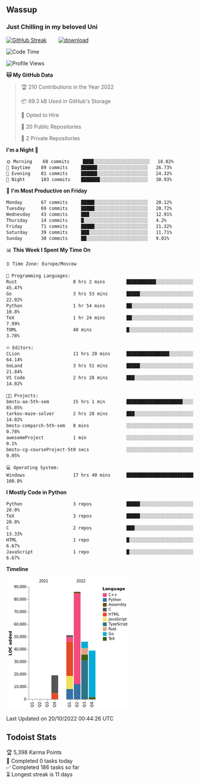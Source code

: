 ## Wassup 
### Just Chilling in my beloved Uni 

<!--
-->

[![GitHub Streak](http://github-readme-streak-stats.herokuapp.com?user=archeoss&theme=shades-of-purple&hide_border=true&date_format=j%20M%5B%20Y%5D)](https://git.io/streak-stats)&nbsp;&nbsp;&nbsp;&nbsp;&nbsp;&nbsp;&nbsp;&nbsp;[![download](https://user-images.githubusercontent.com/68448737/147796309-d8b65b1d-4dde-40d9-b03a-2b42aaa6cd43.jpeg)
](http://bmstu.ru/)

<!--START_SECTION:waka-->
![Code Time](http://img.shields.io/badge/Code%20Time-627%20hrs%2050%20mins-blue)

![Profile Views](http://img.shields.io/badge/Profile%20Views-3-blue)

**🐱 My GitHub Data** 

> 🏆 210 Contributions in the Year 2022
 > 
> 📦 69.3 kB Used in GitHub's Storage 
 > 
> 💼 Opted to Hire
 > 
> 📜 20 Public Repositories 
 > 
> 🔑 2 Private Repositories  
 > 
**I'm a Night 🦉** 

```text
🌞 Morning    60 commits     ████░░░░░░░░░░░░░░░░░░░░░   18.02% 
🌆 Daytime    89 commits     ██████░░░░░░░░░░░░░░░░░░░   26.73% 
🌃 Evening    81 commits     ██████░░░░░░░░░░░░░░░░░░░   24.32% 
🌙 Night      103 commits    ███████░░░░░░░░░░░░░░░░░░   30.93%

```
📅 **I'm Most Productive on Friday** 

```text
Monday       67 commits     █████░░░░░░░░░░░░░░░░░░░░   20.12% 
Tuesday      69 commits     █████░░░░░░░░░░░░░░░░░░░░   20.72% 
Wednesday    43 commits     ███░░░░░░░░░░░░░░░░░░░░░░   12.91% 
Thursday     14 commits     █░░░░░░░░░░░░░░░░░░░░░░░░   4.2% 
Friday       71 commits     █████░░░░░░░░░░░░░░░░░░░░   21.32% 
Saturday     39 commits     ███░░░░░░░░░░░░░░░░░░░░░░   11.71% 
Sunday       30 commits     ██░░░░░░░░░░░░░░░░░░░░░░░   9.01%

```


📊 **This Week I Spent My Time On** 

```text
⌚︎ Time Zone: Europe/Moscow

💬 Programming Languages: 
Rust                     8 hrs 2 mins        ███████████░░░░░░░░░░░░░░   45.47% 
Go                       3 hrs 53 mins       █████░░░░░░░░░░░░░░░░░░░░   22.02% 
Python                   1 hr 54 mins        ██░░░░░░░░░░░░░░░░░░░░░░░   10.8% 
TeX                      1 hr 24 mins        ██░░░░░░░░░░░░░░░░░░░░░░░   7.99% 
TOML                     40 mins             █░░░░░░░░░░░░░░░░░░░░░░░░   3.78%

🔥 Editors: 
CLion                    11 hrs 20 mins      ████████████████░░░░░░░░░   64.14% 
GoLand                   3 hrs 51 mins       █████░░░░░░░░░░░░░░░░░░░░   21.84% 
VS Code                  2 hrs 28 mins       ███░░░░░░░░░░░░░░░░░░░░░░   14.02%

🐱‍💻 Projects: 
bmstu-aa-5th-sem         15 hrs 1 min        █████████████████████░░░░   85.05% 
tarkov-maze-solver       2 hrs 28 mins       ███░░░░░░░░░░░░░░░░░░░░░░   14.02% 
bmstu-comparch-5th-sem   8 mins              ░░░░░░░░░░░░░░░░░░░░░░░░░   0.78% 
awesomeProject           1 min               ░░░░░░░░░░░░░░░░░░░░░░░░░   0.1% 
bmstu-cg-courseProject-5t0 secs              ░░░░░░░░░░░░░░░░░░░░░░░░░   0.05%

💻 Operating System: 
Windows                  17 hrs 40 mins      █████████████████████████   100.0%

```

**I Mostly Code in Python** 

```text
Python                   3 repos             █████░░░░░░░░░░░░░░░░░░░░   20.0% 
TeX                      3 repos             █████░░░░░░░░░░░░░░░░░░░░   20.0% 
C                        2 repos             ███░░░░░░░░░░░░░░░░░░░░░░   13.33% 
HTML                     1 repo              █░░░░░░░░░░░░░░░░░░░░░░░░   6.67% 
JavaScript               1 repo              █░░░░░░░░░░░░░░░░░░░░░░░░   6.67%

```


**Timeline**

![Chart not found](https://raw.githubusercontent.com/archeoss/archeoss/master/charts/bar_graph.png) 


 Last Updated on 20/10/2022 00:44:26 UTC
<!--END_SECTION:waka-->

## Todoist Stats

<!-- TODO-IST:START -->
🏆  5,398 Karma Points           
🌸  Completed 0 tasks today           
✅  Completed 186 tasks so far           
⏳  Longest streak is 11 days
<!-- TODO-IST:END -->
